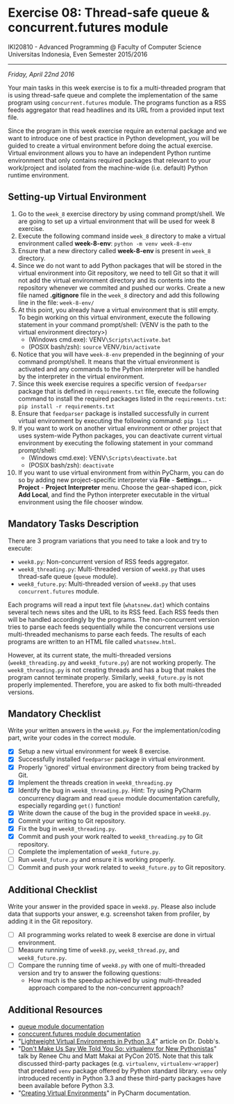 Exercise 08: Thread-safe queue & concurrent.futures module
==========================================================

IKI20810 - Advanced Programming @ Faculty of Computer Science 
Universitas Indonesia, Even Semester 2015/2016

* * *

*Friday, April 22nd 2016*

Your main tasks in this week exercise is to fix a multi-threaded program that 
is using thread-safe queue and complete the implementation of the same program 
using `concurrent.futures` module. The programs function as a RSS feeds 
aggregator that read headlines and its URL from a provided input text file. 

Since the program in this week exercise require an external package and we want 
to introduce one of best practice in Python development, you will be guided to 
create a virtual environment before doing the actual exercise. Virtual environment 
allows you to have an independent Python runtime environment that only contains 
required packages that relevant to your work/project and isolated from the 
machine-wide (i.e. default) Python runtime environment.

Setting-up Virtual Environment
------------------------------

1. Go to the `week_8` exercise directory by using command prompt/shell. 
We are going to set up a virtual environment that will be used for week 8 
exercise.
2. Execute the following command inside `week_8` directory to make a virtual 
environment called **week-8-env**: `python -m venv week-8-env`
3. Ensure that a new directory called **week-8-env** is present in 
`week_8` directory.
4. Since we do not want to add Python packages that will be stored in the virtual 
environment into Git repository, we need to tell Git so that it will not add 
the virtual environment directory and its contents into the repository whenever 
we commited and pushed our works. Create a new file named **.gitignore** file 
in the `week_8` directory and add this following line in the file: `week-8-env/`
5. At this point, you already have a virtual environment that is still 
empty. To begin working on this virtual environment, execute the following 
statement in your command prompt/shell: (VENV is the path to the virtual 
environment directory>)
    - (Windows cmd.exe): VENV`\Scripts\activate.bat`
    - (POSIX bash/zsh): `source` VENV`/bin/activate`
6. Notice that you will have `week-8-env` prepended in the beginning of 
your command prompt/shell. It means that the virtual environment is activated 
and any commands to the Python interpreter will be handled by the interpreter 
in the virtual environment. 
7. Since this week exercise requires a specific version of `feedparser` package 
that is defined in `requirements.txt` file, execute the following command to 
install the required packages listed in the `requirements.txt`: 
`pip install -r requirements.txt`
8. Ensure that `feedparser` package is installed successfully in current virtual 
environment by executing the following command: `pip list`
9. If you want to work on another virtual environment or other project that 
uses system-wide Python packages, you can deactivate current virtual environment 
by executing the following statement in your command prompt/shell:
    - (Windows cmd.exe): VENV`\Scripts\deactivate.bat`
    - (POSIX bash/zsh): `deactivate`
10. If you want to use virtual environment from within PyCharm, you can do so by 
adding new project-specific interpreter via **File** - **Settings...** - 
**Project** - **Project Interpreter** menu. Choose the gear-shaped icon, pick 
**Add Local**, and find the Python interpreter executable in the virtual environment 
using the file chooser window.

Mandatory Tasks Description
---------------------------

There are 3 program variations that you need to take a look and try to execute:

- `week8.py`: Non-concurrent version of RSS feeds aggregator.
- `week8_threading.py`: Multi-threaded version of `week8.py` that uses thread-safe queue (`queue` module).
- `week8_future.py`: Multi-threaded version of `week8.py` that uses `concurrent.futures` module.

Each programs will read a input text file (`whatsnew.dat`) which contains several tech news sites and the 
URL to its RSS feed. Each RSS feeds then will be handled accordingly by the programs. The non-concurrent 
version tries to parse each feeds sequentially while the concurrent versions use multi-threaded mechanisms to 
parse each feeds. The results of each programs are written to an HTML file called `whatsnew.html`.

However, at its current state, the multi-threaded versions (`week8_threading.py` and `week8_future.py`) 
are not working properly. The `week8_threading.py` is not creating threads and has a bug that 
makes the program cannot terminate properly. Similarly, `week8_future.py` is not properly implemented. 
Therefore, you are asked to fix both multi-threaded versions.

Mandatory Checklist
-------------------

Write your written answers in the `week8.py`. For the implementation/coding 
part, write your codes in the correct module.

- [X] Setup a new virtual environment for week 8 exercise.
- [X] Successfully installed `feedparser` package in virtual environment.
- [X] Properly 'ignored' virtual environment directory from being tracked by Git.
- [X] Implement the threads creation in `week8_threading.py`
- [X] Identify the bug in `week8_threading.py`. Hint: Try using PyCharm concurrency diagram and 
read `queue` module documentation carefully, especially regarding `get()` function!
- [X] Write down the cause of the bug in the provided space in `week8.py`.
- [X] Commit your writing to Git repository.
- [X] Fix the bug in `week8_threading.py`.
- [X] Commit and push your work realted to `week8_threading.py` to Git repository.
- [ ] Complete the implementation of `week8_future.py`.
- [ ] Run `week8_future.py` and ensure it is working properly.
- [ ] Commit and push your work related to `week8_future.py` to Git repository.

Additional Checklist
--------------------

Write your answer in the provided space in `week8.py`. Please also include 
data that supports your answer, e.g. screenshot taken from profiler, by 
adding it in the Git repository.

- [ ] All programming works related to week 8 exercise are done in virtual environment.
- [ ] Measure running time of `week8.py`, `week8_thread.py`, and `week8_future.py`.
- [ ] Compare the running time of `week8.py` with one of multi-threaded version 
and try to answer the following questions:
    - How much is the speedup achieved by using multi-threaded approach compared 
    to the non-concurrent approach?

Additional Resources
--------------------

- [queue module documentation](https://docs.python.org/3/library/queue.html)
- [conccurent.futures module documentation](https://docs.python.org/3/library/concurrent.futures.html)
- "[Lightweight Virtual Environments in Python 3.4](http://www.drdobbs.com/architecture-and-design/lightweight-virtual-environments-in-pyth/240167069)" article on Dr. Dobb's.
- "[Don't Make Us Say We Told You So: virtualenv for New Pythonistas](https://www.youtube.com/watch?v=Xdv7vwIIThY)" talk by Renee Chu and Matt Makai at PyCon 2015. Note that this talk discussed third-party packages (e.g. `virtualenv`, `virtualenv-wrapper`) that predated `venv` package offered by Python standard library. `venv` only introduced recently in Python 3.3 and these third-party packages have been available before Python 3.3.
- "[Creating Virtual Environments](https://www.jetbrains.com/help/pycharm/2016.1/creating-virtual-environment.html)" in PyCharm documentation.

